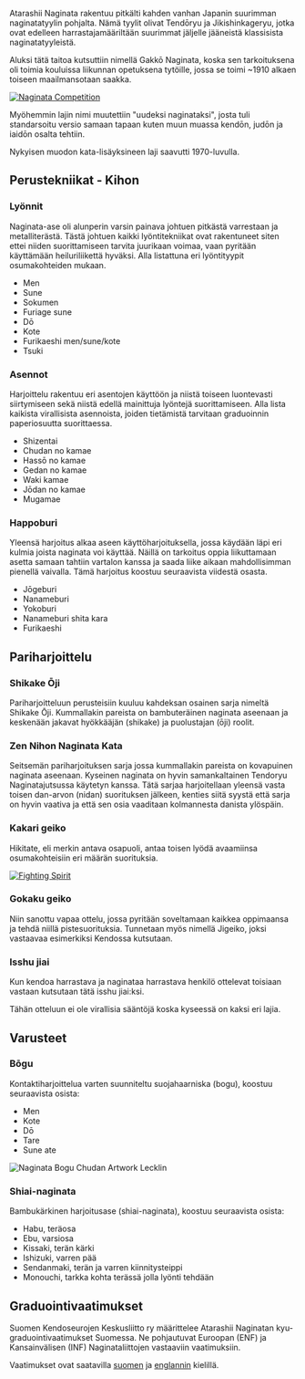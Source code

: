 
Atarashii Naginata rakentuu pitkälti kahden vanhan Japanin suurimman
naginatatyylin pohjalta. Nämä tyylit olivat Tendōryu ja Jikishinkageryu,
jotka ovat edelleen harrastajamääriltään suurimmat jäljelle jääneistä
klassisista naginatatyyleistä.

Aluksi tätä taitoa kutsuttiin nimellä Gakkō Naginata, koska sen
tarkoituksena oli toimia kouluissa liikunnan opetuksena tytöille, jossa
se toimi \~1910 alkaen toiseen maailmansotaan saakka.

[![Naginata
Competition](http://farm7.staticflickr.com/6231/6282661367_12b51920c4_m.jpg)
](http://flickr.com/photos/96248369@N00/6282661367 "Naginata Competition / ethics_gradient")

Myöhemmin lajin nimi muutettiin "uudeksi naginataksi", josta tuli
standarsoitu versio samaan tapaan kuten muun muassa kendōn, judōn ja
iaidōn osalta tehtiin.

Nykyisen muodon kata-lisäyksineen laji saavutti 1970-luvulla.

## Perustekniikat - Kihon

### Lyönnit

Naginata-ase oli alunperin varsin painava johtuen pitkästä varrestaan ja
metalliterästä. Tästä johtuen kaikki lyöntitekniikat ovat rakentuneet
siten ettei niiden suorittamiseen tarvita juurikaan voimaa, vaan
pyritään käyttämään heiluriliikettä hyväksi. Alla listattuna eri
lyöntityypit osumakohteiden mukaan.

-   Men
-   Sune
-   Sokumen
-   Furiage sune
-   Dō
-   Kote
-   Furikaeshi men/sune/kote
-   Tsuki

### Asennot

Harjoittelu rakentuu eri asentojen käyttöön ja niistä toiseen
luontevasti siirtymiseen sekä niistä edellä mainittuja lyöntejä
suorittamiseen. Alla lista kaikista virallisista asennoista, joiden
tietämistä tarvitaan graduoinnin paperiosuutta suorittaessa.

-   Shizentai
-   Chudan no kamae
-   Hassō no kamae
-   Gedan no kamae
-   Waki kamae
-   Jōdan no kamae
-   Mugamae

### Happoburi

Yleensä harjoitus alkaa aseen käyttöharjoituksella, jossa käydään läpi
eri kulmia joista naginata voi käyttää. Näillä on tarkoitus oppia
liikuttamaan asetta samaan tahtiin vartalon kanssa ja saada liike aikaan
mahdollisimman pienellä vaivalla. Tämä harjoitus koostuu seuraavista
viidestä osasta.

-   Jōgeburi
-   Nanameburi
-   Yokoburi
-   Nanameburi shita kara
-   Furikaeshi

## Pariharjoittelu

### Shikake Ōji

Pariharjoitteluun perusteisiin kuuluu kahdeksan osainen sarja nimeltä
Shikake Ōji. Kummallakin pareista on bambuteräinen naginata aseenaan ja
keskenään jakavat hyökkääjän (shikake) ja puolustajan (ōji) roolit.

### Zen Nihon Naginata Kata

Seitsemän pariharjoituksen sarja jossa kummallakin pareista on
kovapuinen naginata aseenaan. Kyseinen naginata on hyvin samankaltainen
Tendoryu Naginatajutsussa käytetyn kanssa. Tätä sarjaa harjoitellaan
yleensä vasta toisen dan-arvon (nidan) suorituksen jälkeen, kenties
siitä syystä että sarja on hyvin vaativa ja että sen osia vaaditaan
kolmannesta danista ylöspäin.

### Kakari geiko

Hikitate, eli merkin antava osapuoli, antaa toisen lyödä avaamiinsa
osumakohteisiin eri määrän suorituksia.

[![Fighting
Spirit](http://farm8.staticflickr.com/7036/7040969153_c884abd640_m.jpg)
](http://flickr.com/photos/31676563@N05/7040969153 "Fighting Spirit / Teruhide Tomori")

### Gokaku geiko

Niin sanottu vapaa ottelu, jossa pyritään soveltamaan kaikkea oppimaansa
ja tehdä niillä pistesuorituksia. Tunnetaan myös nimellä Jigeiko, joksi
vastaavaa esimerkiksi Kendossa kutsutaan.

### Isshu jiai

Kun kendoa harrastava ja naginataa harrastava henkilö ottelevat toisiaan
vastaan kutsutaan tätä isshu jiai:ksi.

Tähän otteluun ei ole virallisia sääntöjä koska kyseessä on kaksi eri
lajia.

## Varusteet

### Bōgu

Kontaktiharjoittelua varten suunniteltu suojahaarniska (bogu), koostuu
seuraavista osista:

-   Men
-   Kote
-   Dō
-   Tare
-   Sune ate

![Naginata Bogu Chudan Artwork
Lecklin](/img/naginata-bogu-chudan-artwork-lecklin.png)

### Shiai-naginata

Bambukärkinen harjoitusase (shiai-naginata), koostuu seuraavista osista:

-   Habu, teräosa
-   Ebu, varsiosa
-   Kissaki, terän kärki
-   Ishizuki, varren pää
-   Sendanmaki, terän ja varren kiinnitysteippi
-   Monouchi, tarkka kohta terässä jolla lyönti tehdään

## Graduointivaatimukset

Suomen Kendoseurojen Keskusliitto ry määrittelee Atarashii Naginatan
kyu-graduointivaatimukset Suomessa. Ne pohjautuvat Euroopan (ENF) ja
Kansainvälisen (INF) Naginataliittojen vastaaviin vaatimuksiin.

Vaatimukset ovat saatavilla
[suomen](https://github.com/paazmaya/naginata.fi/blob/master/grading-rules-finnish.md "Graduointisäännöt")
ja
[englannin](https://github.com/paazmaya/naginata.fi/blob/master/grading-rules-english.md "Grading rules")
kielillä.
